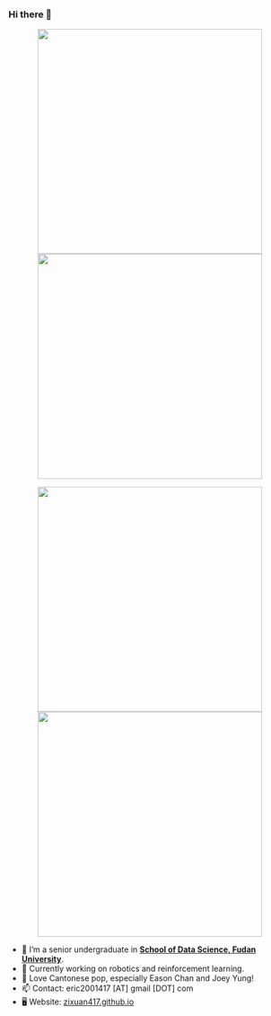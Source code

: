 ### Hi there 👋

<p align="center"><img align="center" src = "https://github-readme-stats.vercel.app/api?username=zixuan417&show_icons=true&count_private=true&theme=maroongold&hide=issues&line_height=30" width="400px"><img align="center" src = "https://github-readme-streak-stats.herokuapp.com/?user=zixuan417&theme=maroongold" width="400px"></p>

<p align="center"><img align="center" width="400px" src="https://github-readme-stats.vercel.app/api/top-langs/?username=zixuan417&layout=compact&theme=maroongold&hide=html,tex,jupyter%20notebook"><img align="center" width="400px" src="https://github.com/zixuan417/zixuan417/blob/output/github-contribution-grid-snake.svg"></p>

- 🔭 I’m a senior undergraduate in <strong><a href="https://sds.fudan.edu.cn/">School of Data Science, Fudan University</a></strong>.
- 🌱 Currently working on robotics and reinforcement learning.
- 🥳 Love Cantonese pop, especially Eason Chan and Joey Yung!
- 📫 Contact: eric2001417 [AT] gmail [DOT] com
- 🖥️ Website: <a href="https://zixuan417.github.io">zixuan417.github.io</a>
